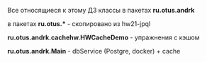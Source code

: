 Все относящиеся к этому ДЗ классы в пакетах **ru.otus.andrk**

в пакетах __ru.otus.*__ - скопировано из hw21-jpql 

**ru.otus.andrk.cachehw.HWCacheDemo** - упражнения с кэшом

**ru.otus.andrk.Main** - dbService (Postgre, docker) + cache  



